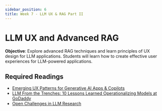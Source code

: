 ```yaml
---
sidebar_position: 6
title: Week 7 - LLM UX & RAG Part II
---
```


# LLM UX and Advanced RAG

**Objective**: Explore advanced RAG techniques and learn principles of UX design for LLM applications. Students will learn how to create effective user experiences for LLM-powered applications.

## Required Readings
- [Emerging UX Patterns for Generative AI Apps & Copilots](https://www.tidepool.so/blog/emerging-ux-patterns-for-generative-ai-apps-copilots)
- [LLM From the Trenches: 10 Lessons Learned Operationalizing Models at GoDaddy](https://www.godaddy.com/resources/news/llm-from-the-trenches-10-lessons-learned-operationalizing-models-at-godaddy)
- [Open Challenges in LLM Research](https://huyenchip.com/2023/08/16/llm-research-open-challenges.html)
